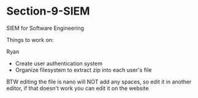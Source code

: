 # Section-9-SIEM
SIEM for Software Engineering

Things to work on:

Ryan
  - Create user authentication system
  - Organize filesystem to extract zip into each user's file


BTW editing the file is nano will NOT add any spaces, so edit it in another editor, if that doesn't work you can edit it on the website
